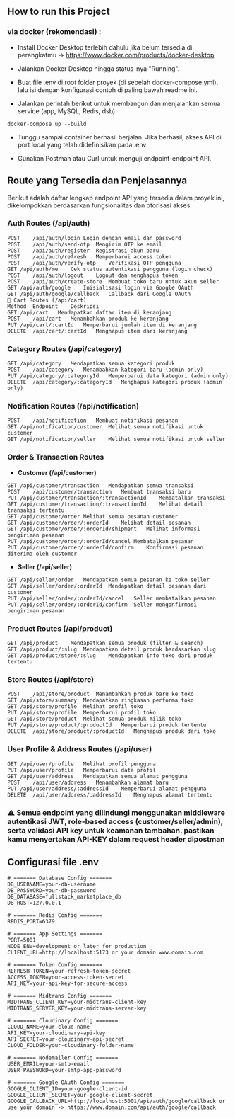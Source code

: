 
## How to run this Project

### via docker (rekomendasi) :
- Install Docker Desktop terlebih dahulu jika belum tersedia di perangkatmu → https://www.docker.com/products/docker-desktop

- Jalankan Docker Desktop hingga status-nya "Running".

-  Buat file .env di root folder proyek (di sebelah docker-compose.yml), lalu isi dengan konfigurasi contoh di paling bawah readme ini.

-  Jalankan perintah berikut untuk membangun dan menjalankan semua service (app, MySQL, Redis, dsb):
```
docker-compose up --build

```
-  Tunggu sampai container berhasil berjalan. Jika berhasil, akses API di port local yang telah didefinisikan pada .env

-   Gunakan Postman atau Curl untuk menguji endpoint-endpoint API.

## Route yang Tersedia dan Penjelasannya
Berikut adalah daftar lengkap endpoint API yang tersedia dalam proyek ini, dikelompokkan berdasarkan fungsionalitas dan otorisasi akses.

### Auth Routes (/api/auth)
```plaintext
POST	/api/auth/login	Login dengan email dan password
POST	/api/auth/send-otp	Mengirim OTP ke email
POST	/api/auth/register	Registrasi akun baru
POST	/api/auth/refresh	Memperbarui access token
POST	/api/auth/verify-otp	Verifikasi OTP pengguna
GET	/api/auth/me	Cek status autentikasi pengguna (login check)
POST	/api/auth/logout	Logout dan menghapus token
POST	/api/auth/create-store	Membuat toko baru untuk akun seller
GET	/api/auth/google	Inisialisasi login via Google OAuth
GET	/api/auth/google/callback	Callback dari Google OAuth
🛒 Cart Routes (/api/cart)
Method	Endpoint	Deskripsi
GET	/api/cart	Mendapatkan daftar item di keranjang
POST	/api/cart	Menambahkan produk ke keranjang
PUT	/api/cart/:cartId	Memperbarui jumlah item di keranjang
DELETE	/api/cart/:cartId	Menghapus item dari keranjang
```

###  Category Routes (/api/category)
```plaintext
GET	/api/category	Mendapatkan semua kategori produk
POST	/api/category	Menambahkan kategori baru (admin only)
PUT	/api/category/:categoryId	Memperbarui data kategori (admin only)
DELETE	/api/category/:categoryId	Menghapus kategori produk (admin only)
```

### Notification Routes (/api/notification)
```plaintext
POST	/api/notification	Membuat notifikasi pesanan
GET	/api/notification/customer	Melihat semua notifikasi untuk customer
GET	/api/notification/seller	Melihat semua notifikasi untuk seller
```

### Order & Transaction Routes
- **Customer (/api/customer)**
 ```plaintext
GET	/api/customer/transaction	Mendapatkan semua transaksi
POST	/api/customer/transaction	Membuat transaksi baru
PUT	/api/customer/transaction/:transactionId	Membatalkan transaksi
GET	/api/customer/transaction/:transactionId	Melihat detail transaksi tertentu
GET	/api/customer/order	Melihat semua pesanan customer
GET	/api/customer/order/:orderId	Melihat detail pesanan
GET	/api/customer/order/:orderId/shipment	Melihat informasi pengiriman pesanan
PUT	/api/customer/order/:orderId/cancel	Membatalkan pesanan
PUT	/api/customer/order/:orderId/confirm	Konfirmasi pesanan diterima oleh customer
```
- **Seller (/api/seller)**
 ```plaintext
GET	/api/seller/order	Mendapatkan semua pesanan ke toko seller
GET	/api/seller/order/:orderId	Mendapatkan detail pesanan dari customer
PUT	/api/seller/order/:orderId/cancel	Seller membatalkan pesanan
PUT	/api/seller/order/:orderId/confirm	Seller mengonfirmasi pengiriman pesanan
 ```
### Product Routes (/api/product)
 ```plaintext
GET	/api/product	Mendapatkan semua produk (filter & search)
GET	/api/product/:slug	Mendapatkan detail produk berdasarkan slug
GET	/api/product/store/:slug	Mendapatkan info toko dari produk tertentu
 ```

### Store Routes (/api/store)
 ```plaintext
POST	/api/store/product	Menambahkan produk baru ke toko
GET	/api/store/summary	Mendapatkan ringkasan performa toko
GET	/api/store/profile	Melihat profil toko
PUT	/api/store/profile	Memperbarui profil toko
GET	/api/store/product	Melihat semua produk milik toko
PUT	/api/store/product/:productId	Memperbarui produk tertentu
DELETE	/api/store/product/:productId	Menghapus produk dari toko
 ```
### User Profile & Address Routes (/api/user)
 ```plaintext
GET	/api/user/profile	Melihat profil pengguna
PUT	/api/user/profile	Memperbarui data profil
GET	/api/user/address	Mendapatkan semua alamat pengguna
POST	/api/user/address	Menambahkan alamat baru
PUT	/api/user/address/:addressId	Memperbarui alamat pengguna
DELETE	/api/user/address/:addressId	Menghapus alamat tertentu
 ```

### **⚠️ Semua endpoint yang dilindungi menggunakan middleware autentikasi JWT, role-based access (customer/seller/admin), serta validasi API key untuk keamanan tambahan. pastikan kamu menyertakan API-KEY dalam request header dipostman**

## Configurasi file .env

```env
# ======= Database Config =======
DB_USERNAME=your-db-username
DB_PASSWORD=your-db-password
DB_DATABASE=fullstack_marketplace_db
DB_HOST=127.0.0.1

# ======= Redis Config =======
REDIS_PORT=6379

# ======= App Settings =======
PORT=5001
NODE_ENV=development or later for production
CLIENT_URL=http://localhost:5173 or your domain www.domain.com

# ======= Token Config =======
REFRESH_TOKEN=your-refresh-token-secret
ACCESS_TOKEN=your-access-token-secret
API_KEY=your-api-key-for-secure-access

# ======= Midtrans Config =======
MIDTRANS_CLIENT_KEY=your-midtrans-client-key
MIDTRANS_SERVER_KEY=your-midtrans-server-key

# ======= Cloudinary Config =======
CLOUD_NAME=your-cloud-name
API_KEY=your-cloudinary-api-key
API_SECRET=your-cloudinary-api-secret
CLOUD_FOLDER=your-cloudinary-folder-name

# ======= Nodemailer Config =======
USER_EMAIL=your-smtp-email
USER_PASSWORD=your-smtp-app-password

# ======= Google OAuth Config =======
GOOGLE_CLIENT_ID=your-google-client-id
GOOGLE_CLIENT_SECRET=your-google-client-secret
GOOGLE_CALLBACK_URL=http://localhost:5001/api/auth/google/callback or use your domain -> https://www.domain.com/api/auth/google/callback
```
